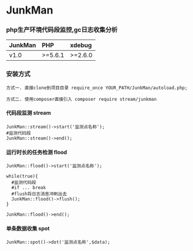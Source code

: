 # JunkMan

### php生产环境代码段监控,gc日志收集分析
<table><thead><tr><th style="text-align:center;">JunkMan</th>
<th style="text-align:left;">PHP</th>
<th style="text-align:left;">xdebug</th>
</tr></thead><tbody><tr><td style="text-align:left;">v1.0</td>
<td style="text-align:left;">&gt;=5.6.1</td>
<td style="text-align:left;">&gt;=2.6.0</td>
</tr></tbody></table>

### 安装方式
    方式一. 直接clone到项目目录 require_once YOUR_PATH/JunkMan/autoload.php;
    
    方式二. 使用composer直接引入 composer require stream/junkman

#### 代码段监测 stream

    JunkMan::stream()->start('监测点名称');
    #监测代码段
    JunkMan::stream()->end();
    
    
#### 运行时长的任务检测 flood

    JunkMan::flood()->start('监测点名称');
    
    while(true){
      #监测代码段
      #if ... break
      #flush将日志消息冲刷出去
      JunkMan::flood()->flush();
    }
    
    JunkMan::flood()->end();   
    
#### 单条数据收集 spot

    JunkMan::spot()->dot('监测点名称',$data); 
